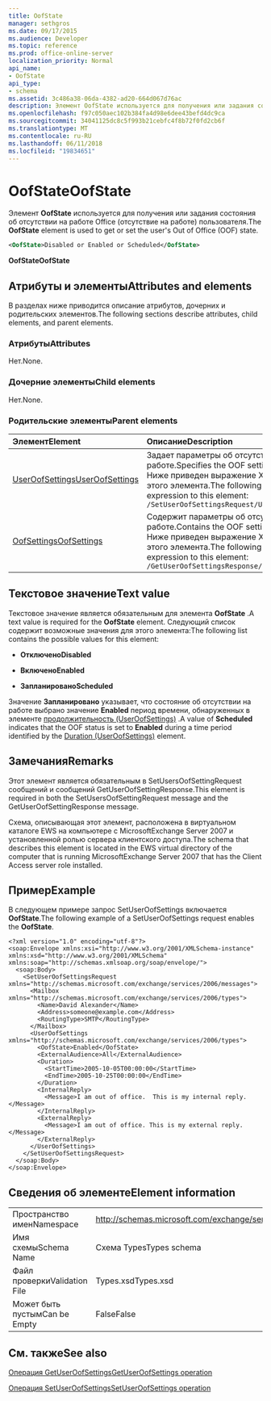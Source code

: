 ```yaml
---
title: OofState
manager: sethgros
ms.date: 09/17/2015
ms.audience: Developer
ms.topic: reference
ms.prod: office-online-server
localization_priority: Normal
api_name:
- OofState
api_type:
- schema
ms.assetid: 3c486a38-06da-4382-ad20-664d067d76ac
description: Элемент OofState используется для получения или задания состояния об отсутствии на работе Office (отсутствие на работе) пользователя.
ms.openlocfilehash: f97c050aec102b384fa4d98e6dee43befd4dc9ca
ms.sourcegitcommit: 34041125dc8c5f993b21cebfc4f8b72f0fd2cb6f
ms.translationtype: MT
ms.contentlocale: ru-RU
ms.lasthandoff: 06/11/2018
ms.locfileid: "19834651"
---
```

# <a name="oofstate"></a><span data-ttu-id="84fdc-103">OofState</span><span class="sxs-lookup"><span data-stu-id="84fdc-103">OofState</span></span>

<span data-ttu-id="84fdc-104">Элемент **OofState** используется для получения или задания состояния об отсутствии на работе Office (отсутствие на работе) пользователя.</span><span class="sxs-lookup"><span data-stu-id="84fdc-104">The **OofState** element is used to get or set the user's Out of Office (OOF) state.</span></span> 
  
```xml
<OofState>Disabled or Enabled or Scheduled</OofState>
```

 <span data-ttu-id="84fdc-105">**OofState**</span><span class="sxs-lookup"><span data-stu-id="84fdc-105">**OofState**</span></span>
## <a name="attributes-and-elements"></a><span data-ttu-id="84fdc-106">Атрибуты и элементы</span><span class="sxs-lookup"><span data-stu-id="84fdc-106">Attributes and elements</span></span>

<span data-ttu-id="84fdc-107">В разделах ниже приводится описание атрибутов, дочерних и родительских элементов.</span><span class="sxs-lookup"><span data-stu-id="84fdc-107">The following sections describe attributes, child elements, and parent elements.</span></span>
  
### <a name="attributes"></a><span data-ttu-id="84fdc-108">Атрибуты</span><span class="sxs-lookup"><span data-stu-id="84fdc-108">Attributes</span></span>

<span data-ttu-id="84fdc-109">Нет.</span><span class="sxs-lookup"><span data-stu-id="84fdc-109">None.</span></span>
  
### <a name="child-elements"></a><span data-ttu-id="84fdc-110">Дочерние элементы</span><span class="sxs-lookup"><span data-stu-id="84fdc-110">Child elements</span></span>

<span data-ttu-id="84fdc-111">Нет.</span><span class="sxs-lookup"><span data-stu-id="84fdc-111">None.</span></span>
  
### <a name="parent-elements"></a><span data-ttu-id="84fdc-112">Родительские элементы</span><span class="sxs-lookup"><span data-stu-id="84fdc-112">Parent elements</span></span>

|<span data-ttu-id="84fdc-113">**Элемент**</span><span class="sxs-lookup"><span data-stu-id="84fdc-113">**Element**</span></span>|<span data-ttu-id="84fdc-114">**Описание**</span><span class="sxs-lookup"><span data-stu-id="84fdc-114">**Description**</span></span>|
|:-----|:-----|
|[<span data-ttu-id="84fdc-115">UserOofSettings</span><span class="sxs-lookup"><span data-stu-id="84fdc-115">UserOofSettings</span></span>](useroofsettings.md) <br/> |<span data-ttu-id="84fdc-116">Задает параметры об отсутствии на работе.</span><span class="sxs-lookup"><span data-stu-id="84fdc-116">Specifies the OOF settings.</span></span>  <br/> <span data-ttu-id="84fdc-117">Ниже приведен выражение XPath для этого элемента.</span><span class="sxs-lookup"><span data-stu-id="84fdc-117">The following is the XPath expression to this element:</span></span>  <br/>  `/SetUserOofSettingsRequest/UserOofSettings` <br/> |
|[<span data-ttu-id="84fdc-118">OofSettings</span><span class="sxs-lookup"><span data-stu-id="84fdc-118">OofSettings</span></span>](oofsettings.md) <br/> |<span data-ttu-id="84fdc-119">Содержит параметры об отсутствии на работе.</span><span class="sxs-lookup"><span data-stu-id="84fdc-119">Contains the OOF settings.</span></span>  <br/> <span data-ttu-id="84fdc-120">Ниже приведен выражение XPath для этого элемента.</span><span class="sxs-lookup"><span data-stu-id="84fdc-120">The following is the XPath expression to this element:</span></span>  <br/>  `/GetUserOofSettingsResponse/OofSettings` <br/> |
   
## <a name="text-value"></a><span data-ttu-id="84fdc-121">Текстовое значение</span><span class="sxs-lookup"><span data-stu-id="84fdc-121">Text value</span></span>

<span data-ttu-id="84fdc-122">Текстовое значение является обязательным для элемента **OofState** .</span><span class="sxs-lookup"><span data-stu-id="84fdc-122">A text value is required for the **OofState** element.</span></span> <span data-ttu-id="84fdc-123">Следующий список содержит возможные значения для этого элемента:</span><span class="sxs-lookup"><span data-stu-id="84fdc-123">The following list contains the possible values for this element:</span></span> 
  
- <span data-ttu-id="84fdc-124">**Отключено**</span><span class="sxs-lookup"><span data-stu-id="84fdc-124">**Disabled**</span></span>
    
- <span data-ttu-id="84fdc-125">**Включено**</span><span class="sxs-lookup"><span data-stu-id="84fdc-125">**Enabled**</span></span>
    
- <span data-ttu-id="84fdc-126">**Запланировано**</span><span class="sxs-lookup"><span data-stu-id="84fdc-126">**Scheduled**</span></span>
    
<span data-ttu-id="84fdc-127">Значение **Запланировано** указывает, что состояние об отсутствии на работе выбрано значение **Enabled** период времени, обнаруженных в элементе [продолжительность (UserOofSettings)](duration-useroofsettings.md) .</span><span class="sxs-lookup"><span data-stu-id="84fdc-127">A value of **Scheduled** indicates that the OOF status is set to **Enabled** during a time period identified by the [Duration (UserOofSettings)](duration-useroofsettings.md) element.</span></span> 
  
## <a name="remarks"></a><span data-ttu-id="84fdc-128">Замечания</span><span class="sxs-lookup"><span data-stu-id="84fdc-128">Remarks</span></span>

<span data-ttu-id="84fdc-129">Этот элемент является обязательным в SetUsersOofSettingRequest сообщений и сообщений GetUserOofSettingResponse.</span><span class="sxs-lookup"><span data-stu-id="84fdc-129">This element is required in both the SetUsersOofSettingRequest message and the GetUserOofSettingResponse message.</span></span>
  
<span data-ttu-id="84fdc-130">Схема, описывающая этот элемент, расположена в виртуальном каталоге EWS на компьютере с MicrosoftExchange Server 2007 и установленной ролью сервера клиентского доступа.</span><span class="sxs-lookup"><span data-stu-id="84fdc-130">The schema that describes this element is located in the EWS virtual directory of the computer that is running MicrosoftExchange Server 2007 that has the Client Access server role installed.</span></span>
  
## <a name="example"></a><span data-ttu-id="84fdc-131">Пример</span><span class="sxs-lookup"><span data-stu-id="84fdc-131">Example</span></span>

<span data-ttu-id="84fdc-132">В следующем примере запрос SetUserOofSettings включается **OofState**.</span><span class="sxs-lookup"><span data-stu-id="84fdc-132">The following example of a SetUserOofSettings request enables the **OofState**.</span></span>
  
```
<?xml version="1.0" encoding="utf-8"?>
<soap:Envelope xmlns:xsi="http://www.w3.org/2001/XMLSchema-instance" xmlns:xsd="http://www.w3.org/2001/XMLSchema" xmlns:soap="http://schemas.xmlsoap.org/soap/envelope/">
  <soap:Body>
    <SetUserOofSettingsRequest xmlns="http://schemas.microsoft.com/exchange/services/2006/messages">
      <Mailbox xmlns="http://schemas.microsoft.com/exchange/services/2006/types">
        <Name>David Alexander</Name>
        <Address>someone@example.com</Address>
        <RoutingType>SMTP</RoutingType>
      </Mailbox>
      <UserOofSettings xmlns="http://schemas.microsoft.com/exchange/services/2006/types">
        <OofState>Enabled</OofState>
        <ExternalAudience>All</ExternalAudience>
        <Duration>
          <StartTime>2005-10-05T00:00:00</StartTime>
          <EndTime>2005-10-25T00:00:00</EndTime>
        </Duration>
        <InternalReply>
          <Message>I am out of office.  This is my internal reply.</Message>
        </InternalReply>
        <ExternalReply>
          <Message>I am out of office. This is my external reply.</Message>
        </ExternalReply>
      </UserOofSettings>
    </SetUserOofSettingsRequest>
  </soap:Body>
</soap:Envelope>
```

## <a name="element-information"></a><span data-ttu-id="84fdc-133">Сведения об элементе</span><span class="sxs-lookup"><span data-stu-id="84fdc-133">Element information</span></span>

|||
|:-----|:-----|
|<span data-ttu-id="84fdc-134">Пространство имен</span><span class="sxs-lookup"><span data-stu-id="84fdc-134">Namespace</span></span>  <br/> |http://schemas.microsoft.com/exchange/services/2006/types  <br/> |
|<span data-ttu-id="84fdc-135">Имя схемы</span><span class="sxs-lookup"><span data-stu-id="84fdc-135">Schema Name</span></span>  <br/> |<span data-ttu-id="84fdc-136">Схема Types</span><span class="sxs-lookup"><span data-stu-id="84fdc-136">Types schema</span></span>  <br/> |
|<span data-ttu-id="84fdc-137">Файл проверки</span><span class="sxs-lookup"><span data-stu-id="84fdc-137">Validation File</span></span>  <br/> |<span data-ttu-id="84fdc-138">Types.xsd</span><span class="sxs-lookup"><span data-stu-id="84fdc-138">Types.xsd</span></span>  <br/> |
|<span data-ttu-id="84fdc-139">Может быть пустым</span><span class="sxs-lookup"><span data-stu-id="84fdc-139">Can be Empty</span></span>  <br/> |<span data-ttu-id="84fdc-140">False</span><span class="sxs-lookup"><span data-stu-id="84fdc-140">False</span></span>  <br/> |
   
## <a name="see-also"></a><span data-ttu-id="84fdc-141">См. также</span><span class="sxs-lookup"><span data-stu-id="84fdc-141">See also</span></span>



[<span data-ttu-id="84fdc-142">Операция GetUserOofSettings</span><span class="sxs-lookup"><span data-stu-id="84fdc-142">GetUserOofSettings operation</span></span>](getuseroofsettings-operation.md)
  
[<span data-ttu-id="84fdc-143">Операция SetUserOofSettings</span><span class="sxs-lookup"><span data-stu-id="84fdc-143">SetUserOofSettings operation</span></span>](setuseroofsettings-operation.md)


